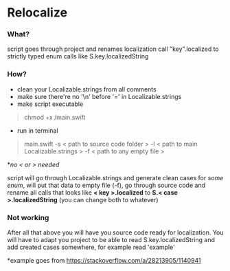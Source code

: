# Relocalize

### What?
script goes through project and renames localization call "key".localized to strictly typed enum calls like S.key.localizedString

### How?
- clean your Localizable.strings from all comments
- make sure there're no '\n' before '=' in Localizable.strings
- make script executable
> chmod +x <path>/main.swift
- run in terminal 
> main.swift -s < path to source code folder > -l < path to main Localizable.strings > -f < path to any empty file >

**no < or > needed*


script will go through Localizable.strings and generate clean cases for *some enum*, will put that data to empty file (-f), go through source code and rename all calls that looks like **< key >.localized** to **S.< case >.localizedString** (you can change both to whatever)

### Not working
After all that above you will have you source code ready for localization. You will have to adapt you project to be able to read S.key.localizedString and add created cases somewhere, for example read 'example'
  
  *example goes from https://stackoverflow.com/a/28213905/1140941
